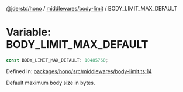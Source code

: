 [@jderstd/hono](../../../README.md) / [middlewares/body-limit](../README.md) / BODY\_LIMIT\_MAX\_DEFAULT

# Variable: BODY\_LIMIT\_MAX\_DEFAULT

```ts
const BODY_LIMIT_MAX_DEFAULT: 10485760;
```

Defined in: [packages/hono/src/middlewares/body-limit.ts:14](https://github.com/jderstd/hono/blob/e5b2def5701d996fb4f30b7b1af1130fafe72afd/packages/hono/src/middlewares/body-limit.ts#L14)

Default maximum body size in bytes.
